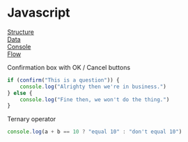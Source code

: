 # Javascript

[Structure](#structure)\
[Data](#data)\
[Console](#console)\
[Flow](#flow)


Confirmation box with OK / Cancel buttons
```javascript
if (confirm("This is a question")) {
    console.log("Alrighty then we're in business.")
} else {
    console.log("Fine then, we won't do the thing.")
}
```

Ternary operator
```javascript
console.log(a + b == 10 ? "equal 10" : "don't equal 10")
```
